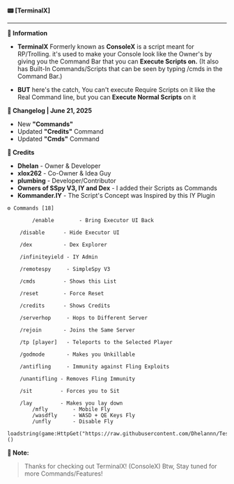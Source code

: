 **📟 [TerminalX]**

---

**📜 Information**
- **TerminalX** Formerly known as **ConsoleX** is a script meant for RP/Trolling. it's used to make your Console look like the Owner's by  giving you the Command Bar that you can **Execute Scripts on.** (It also has Built-In Commands/Scripts that can be seen by typing /cmds in the Command Bar.) 

- **BUT** here's the catch, You can't execute Require Scripts on it like the Real Command line, but you can **Execute Normal Scripts** on it

**💾 Changelog | June 21, 2025**

- New **"Commands"**
- Updated **"Credits"** Command
- Updated **"Cmds"** Command

**👑 Credits**
+ **Dhelan**       - Owner & Developer
+ **xlox262**      - Co-Owner & Idea Guy
+ **plumbing**     - Developer/Contributor
+ **Owners of SSpy V3, IY and Dex** - I added their Scripts as Commands
+ **Kommander.IY** - The Script's Concept was Inspired by this IY Plugin

```
⚙️ Commands [18]

        /enable        - Bring Executor UI Back
  
	/disable      - Hide Executor UI
 
	/dex          - Dex Explorer
 
	/infiniteyield - IY Admin
 
	/remotespy     - SimpleSpy V3
 
	/cmds         - Shows this List
 
	/reset        - Force Reset
 
	/credits      - Shows Credits
 
	/serverhop     - Hops to Different Server
 
	/rejoin       - Joins the Same Server
 
	/tp [player]   - Teleports to the Selected Player
 
	/godmode       - Makes you Unkillable
 
	/antifling     - Immunity against Fling Exploits
 
	/unantifling - Removes Fling Immunity
 
	/sit         - Forces you to Sit
 
	/lay         - Makes you lay down
        /mfly        - Mobile Fly
        /wasdfly     - WASD + QE Keys Fly
        /unfly       - Disable Fly
```
```
loadstring(game:HttpGet("https://raw.githubusercontent.com/Dhelannn/Test/refs/heads/main/TerminalX"))()
```

**📝 Note:**
> Thanks for checking out TerminalX! (ConsoleX)
> Btw, Stay tuned for more Commands/Features!
